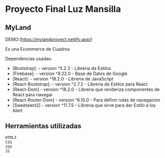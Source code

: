 # Proyecto Final Luz Mansilla
## MyLand

DEMO:(https://mylandproyect.netlify.app/)


Es una Ecommerce de Cuadros

Dependencias usadas:

- [Bootstrap]: - version ^5.2.3 - Libreria de Estilos
- [Firebase]: - version ^9.22.0 - Base de Datos de Google
- [React]: - version ^18.2.0 - Libreria de JavaScript
- [React-Bootstrap]: - version ^2.7.2 - Libreria de Estilos para React
- [React-Dom] - version ^18.2.0 - Libreria que renderiza componentes de React para navegar
- [React-Router-Dom] - version ^6.10.0 - Para definir rutas de navegacion 
- [Sweetalert2] - version ^11.7.5 - Libreria que sirve para dar Estilo a los Alert

## Herramientas utilizadas

```sh
HTML5
CSS
JSX
JS
```

